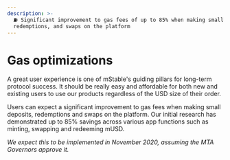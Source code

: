 ```yaml
---
description: >-
  ⛽ Significant improvement to gas fees of up to 85% when making small deposits,
  redemptions, and swaps on the platform
---
```


# Gas optimizations

A great user experience is one of mStable's guiding pillars for long-term protocol success. It should be really easy and affordable for both new and existing users to use our products regardless of the USD size of their order.

Users can expect a significant improvement to gas fees when making small deposits, redemptions and swaps on the platform. Our initial research has demonstrated up to 85% savings across various app functions such as minting, swapping and redeeming mUSD.

_We expect this to be implemented in November 2020, assuming the MTA Governors approve it._

